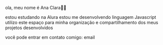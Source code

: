 ola, meu nome é Ana Clara🍕🍕



estou estudando na Alura
estou me desenvolvendo linguagem Javascript
utilizo este espaço para minha organização e compartilhamento dos meus projetos desenvolvidos
 
você pode entrar em contato comigo: email 
